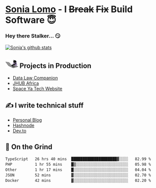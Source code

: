 # [Sonia Lomo](https://sonylomo.github.io/) - I ~~Break~~ ~~Fix~~ Build Software 😇
### Hey there Stalker... 😏 

<a href="https://github.com/sonylomo/github-readme-stats">
  <img align="center" src="https://media.giphy.com/media/lU05nFSW6Y2A/giphy.gif" alt="Sonia's github stats" />
</a>

## <img src="assets/devcat.gif" width="40"> Projects in Production
- [Data Law Companion](https://datalawcompanion.org/)
- [JHUB Africa](https://jhubafrica.com/)
- [Space Ya Tech Website](https://www.spaceyatech.com/)

## ✍️ I write technical stuff
- [Personal Blog](https://sonylomo-github-io.vercel.app/blog)
- [Hashnode](https://sonylomo.hashnode.dev/)
- [Dev.to](https://dev.to/sonylomo)

## 🤡 On the Grind
<!--START_SECTION:waka-->

```txt
TypeScript   26 hrs 40 mins  ████████████████████▓░░░░   82.99 %
PHP          1 hr 55 mins    █▒░░░░░░░░░░░░░░░░░░░░░░░   05.98 %
Other        1 hr 17 mins    █░░░░░░░░░░░░░░░░░░░░░░░░   04.04 %
JSON         52 mins         ▓░░░░░░░░░░░░░░░░░░░░░░░░   02.70 %
Docker       42 mins         ▓░░░░░░░░░░░░░░░░░░░░░░░░   02.20 %
```

<!--END_SECTION:waka-->
